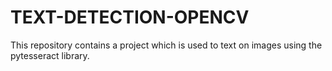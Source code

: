 # TEXT-DETECTION-OPENCV
This repository contains a project which is used to text on images using the pytesseract library.
